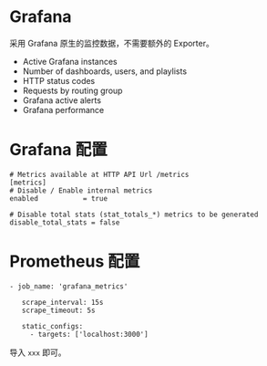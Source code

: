 # Grafana

采用 Grafana 原生的监控数据，不需要额外的 Exporter。

* Active Grafana instances
* Number of dashboards, users, and playlists
* HTTP status codes
* Requests by routing group
* Grafana active alerts
* Grafana performance


# Grafana 配置
```
# Metrics available at HTTP API Url /metrics
[metrics]
# Disable / Enable internal metrics
enabled           = true

# Disable total stats (stat_totals_*) metrics to be generated
disable_total_stats = false
```

# Prometheus 配置

```
- job_name: 'grafana_metrics'

   scrape_interval: 15s
   scrape_timeout: 5s

   static_configs:
     - targets: ['localhost:3000']
```

导入 `xxx` 即可。